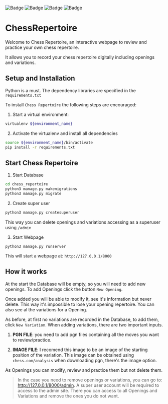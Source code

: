 ![Badge](https://img.shields.io/static/v1?label=LANGUAGE%20USED&message=PYTHON&labelColor=505050&color=3776AB&style=for-the-badge&logoWidth=20&logoColor=3776AB&logo=python)
![Badge](https://img.shields.io/static/v1?label=USES&message=DJANGO&labelColor=505050&color=092E20&style=for-the-badge&logoWidth=20&logoColor=092E20&logo=django)
![Badge](https://img.shields.io/static/v1?label=Created%20By&message=Paudom&labelColor=505050&color=F5B047&style=for-the-badge&logoWidth=20&logoColor=F5B047&logo=adafruit)
![Badge](https://img.shields.io/static/v1?label=Version&message=1.4.0&labelColor=505050&color=43AA8B&style=for-the-badge&logoWith=20&logoColor=43AA8B&logo=addthis)

# ChessRepertoire
Welcome to Chess Repertoire, an interactive webpage to review and practice your own chess repertoire. 

It allows you to record your chess repertoire digitally including openings and variations.

## Setup and Installation
Python is a must. The dependency libraries are specified in the `requirements.txt`

To install `Chess Repertoire` the following steps are encouraged:

1. Start a virtual environment:
```bash
virtualenv ${environment_name}
```

2. Activate the virtualenv and install all dependencies
```bash
source ${environment_name}/bin/activate
pip install -r requirements.txt
```

## Start Chess Repertoire
1. Start Database
```bash
cd chess_repertoire
python3 manage.py makemigrations
python3 manage.py migrate
```

2. Create super user
```bash
python3 manage.py createsuperuser
```
This way you can delete openings and variations accessing as a superuser using `/admin`

3. Start Webpage
```
python3 manage.py runserver
```
This will start a webpage at: `http://127.0.0.1/8000`

## How it works
At the start the Database will be empty, so you will need to add new openings. To add Openings click the button `New Opening`.

Once added you will be able to modify it, see it's information but never delete. This way it's impossible to lose your opening repertoire.
You can also see al the variations for a Opening. 

As before, at first no variations are recorded in the Database, to add them, click `New Variation`. When adding variations, there are two important inputs.

1. **PGN FILE**: you need to add pgn files containing all the moves you want to review/practice.

2.  **IMAGE FILE**: I recomend this image to be an image of the starting position of the variation. This image can be obtained using `chess.com/analysis` when downloading pgn, there's the image option.

As Openings you can modify, review and practice them but not delete them.

> In the case you need to remove openings or variations, you can go to: http://127.0.0.1/8000/admin. A super user account will be required to access to the admin site. There you can access to all Openings and Variations and remove the ones you do not want.
